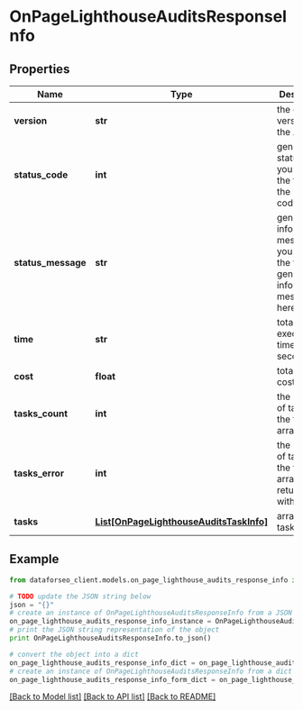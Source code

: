 # OnPageLighthouseAuditsResponseInfo


## Properties

Name | Type | Description | Notes
------------ | ------------- | ------------- | -------------
**version** | **str** | the current version of the API | [optional] 
**status_code** | **int** | general status code you can find the full list of the response codes here | [optional] 
**status_message** | **str** | general informational message you can find the full list of general informational messages here | [optional] 
**time** | **str** | total execution time, seconds | [optional] 
**cost** | **float** | total tasks cost, USD | [optional] 
**tasks_count** | **int** | the number of tasks in the tasks array | [optional] 
**tasks_error** | **int** | the number of tasks in the tasks array returned with an error | [optional] 
**tasks** | [**List[OnPageLighthouseAuditsTaskInfo]**](OnPageLighthouseAuditsTaskInfo.md) | array of tasks | [optional] 

## Example

```python
from dataforseo_client.models.on_page_lighthouse_audits_response_info import OnPageLighthouseAuditsResponseInfo

# TODO update the JSON string below
json = "{}"
# create an instance of OnPageLighthouseAuditsResponseInfo from a JSON string
on_page_lighthouse_audits_response_info_instance = OnPageLighthouseAuditsResponseInfo.from_json(json)
# print the JSON string representation of the object
print OnPageLighthouseAuditsResponseInfo.to_json()

# convert the object into a dict
on_page_lighthouse_audits_response_info_dict = on_page_lighthouse_audits_response_info_instance.to_dict()
# create an instance of OnPageLighthouseAuditsResponseInfo from a dict
on_page_lighthouse_audits_response_info_form_dict = on_page_lighthouse_audits_response_info.from_dict(on_page_lighthouse_audits_response_info_dict)
```
[[Back to Model list]](../README.md#documentation-for-models) [[Back to API list]](../README.md#documentation-for-api-endpoints) [[Back to README]](../README.md)


